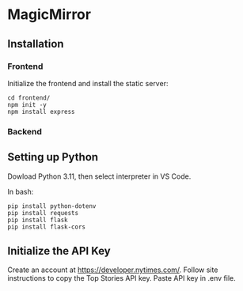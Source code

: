 # MagicMirror

## Installation
### Frontend
Initialize the frontend and install the static server:
```
cd frontend/
npm init -y
npm install express
```

### Backend

## Setting up Python
Dowload Python 3.11, then select interpreter in VS Code.

In bash:

```
pip install python-dotenv
pip install requests
pip install flask
pip install flask-cors
```
## Initialize the API Key
Create an account at https://developer.nytimes.com/.
Follow site instructions to copy the Top Stories API key.
Paste API key in .env file. 
